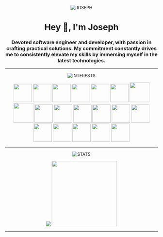 <div align="center">
  <img src="https://github.com/josephchay/josephchay/assets/136827046/0f2b5989-fd0d-4991-a8f5-57d2f24e31f9" alt="JOSEPH">
</div>

<h1 align="center">Hey 👋, I'm Joseph</h1>
<h3 align="center">
    Devoted software engineer and developer, with passion in crafting practical solutions. 
    My commitment constantly drives me to consistently elevate my skills by immersing myself in the latest technologies. 
</h3>

---

<p align="center">
    <img src="https://github.com/josephchay/josephchay/assets/136827046/11ebb010-e0a8-423a-b36f-f989ecd4482f" alt="INTERESTS">
<p align="center">

<img src="https://www.vectorlogo.zone/logos/adobe_illustrator/adobe_illustrator-icon.svg" width="60">
<img src="https://www.vectorlogo.zone/logos/reactjs/reactjs-icon.svg" width="60">
<img src="https://github.com/josephchay/josephchay/assets/136827046/3018a145-c6b6-46eb-a913-be28990c40d4" width="60">
<img src="https://www.vectorlogo.zone/logos/laravel/laravel-icon.svg" width="60">
<img src="https://www.vectorlogo.zone/logos/mongodb/mongodb-icon.svg" width="60">
<img src="https://www.vectorlogo.zone/logos/w3_html5/w3_html5-icon.svg" width="60">
<img src="https://www.vectorlogo.zone/logos/w3_css/w3_css-icon.svg" width="65">
<img src="https://www.vectorlogo.zone/logos/nodejs/nodejs-icon.svg" width="65">
<img src="https://www.vectorlogo.zone/logos/typescriptlang/typescriptlang-icon.svg" width="60">
<img src="https://www.vectorlogo.zone/logos/jquery/jquery-vertical.svg" width="60">
<img src="https://www.vectorlogo.zone/logos/php/php-vertical.svg" width="60">
<img src="https://www.vectorlogo.zone/logos/mysql/mysql-official.svg" width="60">
<img src="https://www.vectorlogo.zone/logos/java/java-icon.svg" width="60">
<img src="https://www.vectorlogo.zone/logos/flutterio/flutterio-icon.svg" width="60">
<img src="https://www.vectorlogo.zone/logos/dartlang/dartlang-icon.svg" width="60">
<img src="https://www.vectorlogo.zone/logos/python/python-icon.svg" width="60">
<img src="https://www.vectorlogo.zone/logos/firebase/firebase-icon.svg" width="60">
<img src="https://www.vectorlogo.zone/logos/pugjs/pugjs-icon.svg" width="60">
<img src="https://www.vectorlogo.zone/logos/android/android-icon.svg" width="60">

---

<p align="center">
    <img src="https://github.com/josephchay/josephchay/assets/136827046/8638f270-5a60-408b-b24f-edda3b4d51e8" alt="STATS">
<p align="center">

<p align="center">
  <img src="https://github-readme-stats.vercel.app/api/top-langs/?username=josephchay&layout=donut&theme=dracula">
  <img src="https://github-readme-streak-stats.herokuapp.com?user=josephchay&theme=monokai-metallian&border_radius=5&card_width=500" height="215px">
<p align="center">
  
---

